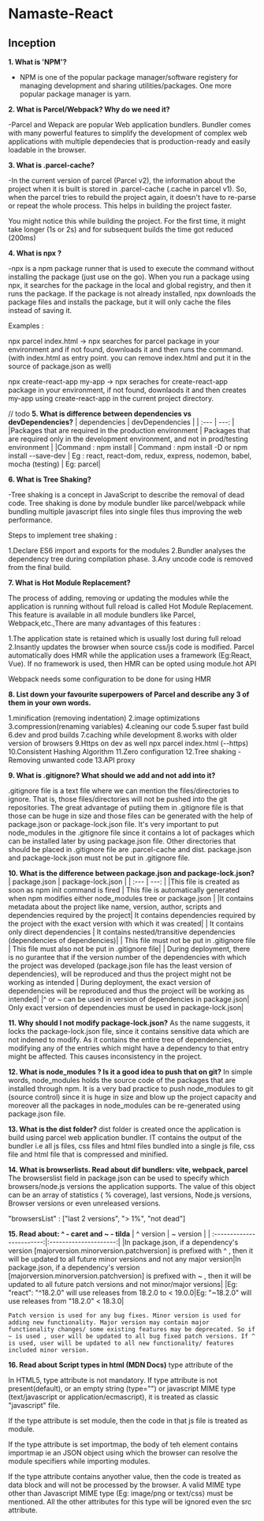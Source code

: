 # Namaste-React

## Inception

**1. What is 'NPM'?**

- NPM is one of the popular package manager/software registery for managing development and sharing utilities/packages. One more popular package manager is yarn.


**2. What is Parcel/Webpack? Why do we need it?**

-Parcel and Wepack are popular Web application bundlers. Bundler comes with many powerful features to simplify the development of complex web applications with multiple dependecies that is production-ready and easily loadable in the browser.


**3. What is .parcel-cache?**

-In the current version of parcel (Parcel v2), the information about the project when it is built is stored in .parcel-cache (.cache in parcel v1). So, when the parcel tries to rebuild the project again, it doesn't have to re-parse or repeat the whole process. This helps in building the project faster.

You might notice this while building the project. For the first time, it might take longer (1s or 2s) and for subsequent builds the time got reduced (200ms)

**4. What is npx ?**

-npx is a npm package runner that is used to execute the command without installing the package (just use on the go). When you run a package using npx, it searches for the package in the local and global registry, and then it runs the package. If the package is not already installed, npx downloads the package files and installs the package, but it will only cache the files instead of saving it.

Examples :

npx parcel index.html -> npx searches for parcel package in your environment and if not found, downloads it and then runs the command. (with index.html as entry point. you can remove index.html and put it in the source of package.json as well)

npx create-react-app my-app -> npx seraches for create-react-app package in your environment, if not found, downlaods it and then creates my-app using create-react-app in the current project directory.

// todo
**5. What is difference between dependencies vs devDependencies?**
    |      dependencies             |          devDependencies       |
    | :---                          |                      ---:      |
    |Packages that are required in the production environment  | Packages that are required only in the development environment, and not in prod/testing environment |
    |Command : npm install <package-name>| Command : npm install -D <package-name>or npm install --save-dev <package-name>|
    Eg : react, react-dom, redux, express, nodemon, babel, mocha (testing) | Eg: parcel|


**6. What is Tree Shaking?**

-Tree shaking is a concept in JavaScript to describe the removal of dead code. Tree shaking is done by module bundler like parcel/webpack while bundling multiple javascript files into single files thus improving the web performance.

Steps to implement tree shaking :

1.Declare ES6 import and exports for the modules
2.Bundler analyses the dependency tree during compilation phase.
3.Any uncode code is removed from the final build.


**7. What is Hot Module Replacement?**

The process of adding, removing or updating the modules while the application is running without full reload is called Hot Module Replacement. This feature is available in all module bundlers like Parcel, Webpack,etc.,There are many advantages of this features :

1.The application state is retained which is usually lost during full reload
2.Insantly updates the browser when source css/js code is modified.
Parcel automatically does HMR while the application uses a framework (Eg:React, Vue). If no framework is used, then HMR can be opted using module.hot API

Webpack needs some configuration to be done for using HMR


**8. List down your favourite superpowers of Parcel and describe any 3 of them in your own words.**

1.minification (removing indentation)
2.image optimizations
3.compression(renaming variables)
4.cleaning our code
5.super fast build
6.dev and prod builds
7.caching while development
8.works with older version of browsers
9.Https on dev as well npx parcel index.html (--https)
10.Consistent Hashing Algorithm
11.Zero configuration
12.Tree shaking - Removing unwanted code
13.API proxy


**9. What is .gitignore? What should we add and not add into it?**

.gitignore file is a text file where we can mention the files/directories to ignore. That is, those files/directories will not be pushed into the git repositories. The great advantage of putiing them in .gitignore file is that those can be huge in size and those files can be generated with the help of package.json or package-lock.json file. It's very important to put node_modules in the .gitignore file since it contains a lot of packages which can be installed later by using package.json file. Other directories that should be placed in .gitignore file are .parcel-cache and dist. package.json and package-lock.json must not be put in .gitignore file.

**10. What is the difference between package.json and package-lock.json?**
    |      package.json             |          package-lock.json      |
    | :---                          |                      ---:      |
    |This file is created as soon as npm init command is fired  | This file is automatically generated when npm modifies either node_modules tree or package.json |
    |It contains metadata about the project like name, version, author, scripts and dependencies required by the project| It contains dependencies required by the project with the exact version with which it was created|
    | It contains only direct dependencies | It contains nested/transitive dependencies (dependencies of dependencies)|
    | This file must not be put in .gitignore file | This file must also not be put in .gitignore file|
    | During deployment, there is no gurantee that if the version number of the dependencies with which the project was developed (package.json file has the least version of dependencies), will be reproduced and thus the project might not be working as intended | During deployment, the exact version of dependencies will be reproduced and thus the project will be working as intended|
    |^ or ~ can be used in version of dependencies in package.json|	Only exact version of dependencies must be used in package-lock.json|


**11. Why should I not modify package-lock.json?**
As the name suggests, it locks the package-lock.json file, since it contains sensitive data which are not indened to modify. As it contains the entire tree of dependencies, modifying any of the entries which might have a dependency to that entry might be affected. This causes inconsistency in the project.

**12. What is node_modules ? Is it a good idea to push that on git?**
In simple words, node_modules holds the source code of the packages that are installed through npm. It is a very bad practice to push node_modules to git (source control) since it is huge in size and blow up the project capacity and moreover all the packages in node_modules can be re-generated using package.json file.

**13. What is the dist folder?**
dist folder is created once the application is build using parcel web application bundler. IT contains the output of the bundler i.e all js files, css files and html files bundled into a single js file, css file and html file that is compressed and minified.

**14. What is browserlists. Read about dif bundlers: vite, webpack, parcel**
The browserslist field in package.json can be used to specify which browsers/node.js versions the application supports. The value of this object can be an array of statistics ( % coverage), last versions, Node.js versions, Browser versions or even unreleased versions.

"browsersList" : ["last 2 versions", "> 1%", "not dead"]


**15. Read about: ^ - caret and ~ - tilda**
    |      ^ version            |         ~ version     |
    | :------------------------:|:---------------------:|
    |In package.json, if a dependency's version [majorversion.minorversion.patchversion] is prefixed with ^ , then it will be updated to all future minor versions and not any major version|In package.json, if a dependency's version [majorversion.minorversion.patchversion] is prefixed with ~ , then it will be updated to all future patch versions and not minor/major versions|
    |Eg: "react": "^18.2.0" will use releases from 18.2.0 to < 19.0.0|Eg: "~18.2.0" will use releases from "18.2.0" < 18.3.0|



    Patch version is used for any bug fixes. Minor version is used for adding new functionality. Major version may contain major functionality changes/ some existing features may be deprecated. So if ~ is used , user will be updated to all bug fixed patch versions. If ^ is used, user will be updated to all new functionality/ features included minor version.





**16. Read about Script types in html (MDN Docs)**
type attribute of the <script> tag indicates the type of script.Until HTML 4, type is a required attribute. The value of type can be any of the following :

<script type="" src="app.js"></script>
In HTML5, type attribute is not mandatory. If type attribute is not present(default), or an empty string (type="") or javascript MIME type (text/javascript or application/ecmascript), it is treated as classic "javascript" file.

<script type="module" src="app.js"></script>
If the type attribute is set module, then the code in that js file is treated as module.

<script type="importmap" src="app.js"></script>
If the type attribute is set importmap, the body of teh element contains importmap ie an JSON object using which the browser can resolve the module specifiers while importing modules.

<script type="{$anyothervalue}" src="app.js"></script>
If the type attribute contains anyother value, then the code is treated as data block and will not be processed by the browser. A valid MIME type other than Javascript MIME type (Eg: image/png or text/css) must be mentioned. All the other attributes for this type will be ignored even the src attribute.

